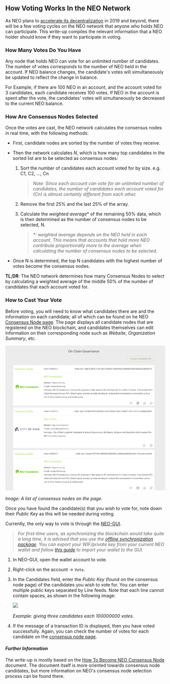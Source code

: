 ## How Voting Works In the NEO Network

As NEO plans to [accelerate its decentralization](https://neo.org/blog/details/4125) in 2019 and beyond, there will be a few voting cycles on the NEO network that anyone who holds NEO can participate. This write-up compiles the relevant information that a NEO holder should know if they want to participate in voting. 



### How Many Votes Do You Have

Any node that holds NEO can vote for an unlimited number of candidates. The number of votes corresponds to the number of NEO held in the account. If NEO balance changes, the candidate's votes will simultaneously be updated to reflect the change in balance.  

For Example, if there are 100 NEO in an account, and the account voted for 3 candidates, each candidate receives 100 votes. If NEO in the account is spent after the vote, the candidates' votes will simultaneously be decreased to the current NEO balance.

### How Are Consensus Nodes Selected

Once the votes are cast, the NEO network calculates the consensus nodes in real time, with the following methods: 

  - First, candidate nodes are sorted by the number of votes they receive. 

  - Then the network calculates *N*, which is how many top candidates in the sorted list are to be selected as consensus nodes: 

    1. Sort the number of candidates each account voted for by size. e.g. C1, C2, ..., Cn

       > *Note: Since each account can vote for an unlimited number of candidates, the number of candidates each account voted for (Cn) is almost certainly different from each other.*

    2. Remove the first 25% and the last 25% of the array. 

    3. Calculate the *weighted average*\* of the remaining 50% data, which is then determined as the number of consensus nodes to be selected, N. 

       > *\*: weighted average depends on the NEO held in each account. This means that accounts that hold more NEO contribute proportionally more to the average when calculating the number of consensus nodes to be selected.* 

  - Once N is determined, the top N candidates with the highest number of votes become the consensus nodes. 


**TL;DR**: The NEO network determines how many Consensus Nodes to select by calculating a weighted average of the middle 50% of the number of candidates that each account voted for. 

### How to Cast Your Vote

Before voting, you will need to know what candidates there are and the information on each candidate; all of which can be found on he NEO [Consensus Node page](https://neo.org/consensus). The page displays all candidate nodes that are registered on the NEO blockchain, and candidates themselves can edit information on their corresponding node such as *Website*, *Organization Summary*, etc. 

<img src="https://raw.githubusercontent.com/taomo-eo/docs/master/Becoming_Consensus_Node/img/consensusSited1a-EN.png" width="755">

*Image: A list of consensus nodes on the page.*

Once you have found the candidate(s) that you wish to vote for, note down their *Public Key* as this will be needed during voting. 

Currently, the only way to vote is through the [NEO-GUI](http://docs.neo.org/en-us/node/gui/install.html). 

> *For first-time users, as synchronizing the blockchain would take quite a long time, it is advised that you use the [offline synchronization package](http://docs.neo.org/en-us/network/syncblocks.html). You can export your WIF/private key from your current NEO wallet and follow [this guide](https://github.com/neo-project/neo/wiki/Guide:-How-to-Import-Private-Key-to-NEO-GUI#import-your-wallet-to-the-pc-client) to import your wallet to the GUI.* 

1. In NEO-GUI, open the wallet account to vote. 

2. Right-click on the account -> `Vote`.

3. In the Candidates field, enter the *Public Key* (found on the consensus node page) of the candidates you wish to vote for. You can enter multiple public keys separated by Line feeds. Note that each line cannot contain spaces, as shown in the following image:

   <img src="https://raw.githubusercontent.com/taomo-eo/docs/master/Becoming_Consensus_Node/img/votemulti-EN.png" width="725">

   *Example: giving three candidates each 100000000 votes.*

4. If the message of a transaction ID is displayed, then you have voted successfully. Again, you can check the number of votes for each candidate on the [consensus node page](https://neo.org/consensus). 

#### *Further Information*

The write-up is mostly based on the [How To Become NEO Consensus Node](https://neo-ngd.github.io/reference/How-To-Become-NEO-Consensus-Node.html) document. The document itself is more oriented towards consensus node candidates, but more information on NEO's consensus node selection process can be found there. 
